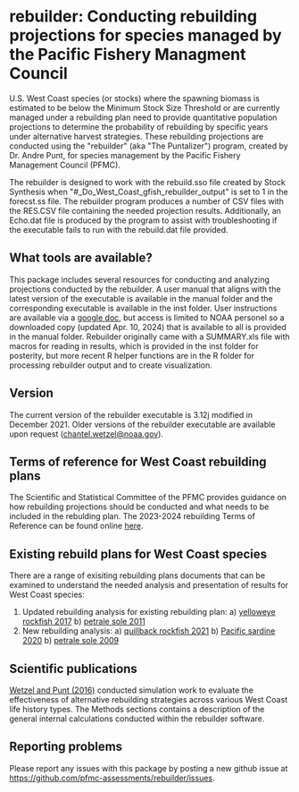 # rebuilder: Conducting rebuilding projections for species managed by the Pacific Fishery Managment Council

U.S. West Coast species (or stocks) where the spawning biomass is estimated to be below the Minimum Stock Size Threshold or are currently managed under a rebuilding plan need to provide quantitative population projections to determine the probability of rebuilding by specific years under alternative harvest strategies. These rebuilding projections are conducted using the "rebuilder" (aka "The Puntalizer") program, created by Dr. Andre Punt, for species management by the Pacific Fishery Management Council (PFMC). 

The rebuilder is designed to work with the rebuild.sso file created by Stock Synthesis when "#_Do_West_Coast_gfish_rebuilder_output" is set to 1 in the forecst.ss file. The rebuilder program produces a number of CSV files with the RES.CSV file containing the needed projection results. Additionally, an Echo.dat file is produced by the program to assist with troubleshooting if the executable fails to run with the rebuild.dat file provided.  

## What tools are available?

This package includes several resources for conducting and analyzing projections conducted by the rebuilder. A user manual that aligns with the latest version of the executable is available in the manual folder and the corresponding executable is available in the inst folder. User instructions are available via a [google doc](https://docs.google.com/document/d/17hH1CEdombkF33Nw-_BAZLIlSfHWWgfkBSSdFRNTX_s/edit), but access is limited to NOAA personel so a downloaded copy (updated Apr. 10, 2024) that is available to all is provided in the manual folder. Rebuilder originally came with a SUMMARY.xls file with macros for reading in results, which is provided in the inst folder for posterity, but more recent R helper functions are in the R folder for processing rebuilder output and to create visualization.

## Version
The current version of the rebuilder executable is 3.12j modified in December 2021. Older versions of the rebuilder executable are available upon request (chantel.wetzel@noaa.gov). 

## Terms of reference for West Coast rebuilding plans

The Scientific and Statistical Committee of the PFMC provides guidance on how rebuilding projections should be conducted and what needs to be included in the rebulding plan. The 2023-2024 rebuilding Terms of Reference can be found online [here](https://www.pcouncil.org/documents/2022/06/terms-of-reference-for-the-groundfish-rebuilding-analysis-for-2023-2024.pdf/).

## Existing rebuild plans for West Coast species

There are a range of exisiting rebuilding plans documents that can be examined to understand the needed analysis and presentation of results for West Coast species:

1. Updated rebuilding analysis for existing rebuilding plan: 
	a) [yelloweye rockfish 2017](https://www.pcouncil.org/documents/2017/01/rebuilding-analysis-for-yelloweye-rockfish-sebastes-ruberrimus-based-on-the-2017-stock-assessment.pdf/)
	b) [petrale sole 2011](https://www.pcouncil.org/documents/2011/11/2011-petrale-sole-rebuilding-analysis-november-23-2011.pdf/)
2. New rebuilding analysis: 
	a) [quillback rockfish 2021](https://www.pcouncil.org/documents/2022/01/draft-rebuilding-analysis-for-quillback-rockfish-sebastes-maliger-in-u-s-waters-off-the-coast-of-california-based-on-the-2021-stock-assessment-incorporating-november-2021-council-meeting-requests.pdf/)
	b) [Pacific sardine 2020](https://repository.library.noaa.gov/view/noaa/29970)
	b) [petrale sole 2009](https://www.pcouncil.org/documents/2009/11/2009-petrale-sole-rebuilding-analysis-november-2-2009.pdf/)
	
## Scientific publications

[Wetzel and Punt (2016)](https://academic.oup.com/icesjms/article/73/9/2190/2198555) conducted simulation work to evaluate the effectiveness of alternative rebuilding strategies across various West Coast life history types. The Methods sections contains a description of the general internal calculations conducted within the rebuilder software. 

## Reporting problems
Please report any issues with this package by posting a new github issue at https://github.com/pfmc-assessments/rebuilder/issues.
